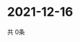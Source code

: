# 2021-12-16
  共 0条

  <!-- BEGIN -->
  <!-- 最后更新时间Thu Dec 16 2021 07:04:21 GMT+0000 (Coordinated Universal Time) -->
  
  <!-- END -->
  
  